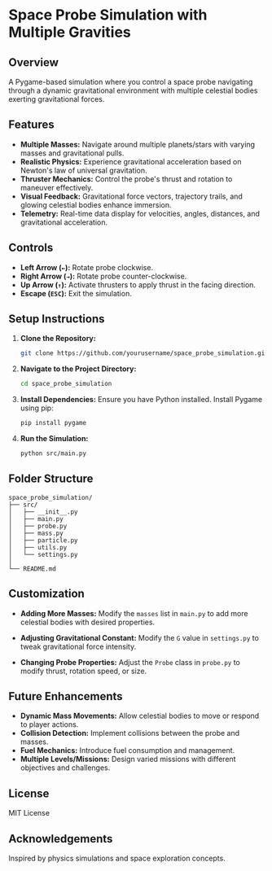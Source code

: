 
# Space Probe Simulation with Multiple Gravities

## Overview

A Pygame-based simulation where you control a space probe navigating through a dynamic gravitational environment with multiple celestial bodies exerting gravitational forces.

## Features

- **Multiple Masses:** Navigate around multiple planets/stars with varying masses and gravitational pulls.
- **Realistic Physics:** Experience gravitational acceleration based on Newton's law of universal gravitation.
- **Thruster Mechanics:** Control the probe's thrust and rotation to maneuver effectively.
- **Visual Feedback:** Gravitational force vectors, trajectory trails, and glowing celestial bodies enhance immersion.
- **Telemetry:** Real-time data display for velocities, angles, distances, and gravitational acceleration.

## Controls

- **Left Arrow (`←`):** Rotate probe clockwise.
- **Right Arrow (`→`):** Rotate probe counter-clockwise.
- **Up Arrow (`↑`):** Activate thrusters to apply thrust in the facing direction.
- **Escape (`ESC`):** Exit the simulation.

## Setup Instructions

1. **Clone the Repository:**
   ```bash
   git clone https://github.com/yourusername/space_probe_simulation.git
   ```

2. **Navigate to the Project Directory:**
   ```bash
   cd space_probe_simulation
   ```

3. **Install Dependencies:**
   Ensure you have Python installed. Install Pygame using pip:
   ```bash
   pip install pygame
   ```

4. **Run the Simulation:**
   ```bash
   python src/main.py
   ```

## Folder Structure

```plaintext
space_probe_simulation/
├── src/
│   ├── __init__.py
│   ├── main.py
│   ├── probe.py
│   ├── mass.py
│   ├── particle.py
│   ├── utils.py
│   └── settings.py
│
└── README.md
```

## Customization

- **Adding More Masses:** Modify the `masses` list in `main.py` to add more celestial bodies with desired properties.

- **Adjusting Gravitational Constant:** Modify the `G` value in `settings.py` to tweak gravitational force intensity.

- **Changing Probe Properties:** Adjust the `Probe` class in `probe.py` to modify thrust, rotation speed, or size.

## Future Enhancements

- **Dynamic Mass Movements:** Allow celestial bodies to move or respond to player actions.
- **Collision Detection:** Implement collisions between the probe and masses.
- **Fuel Mechanics:** Introduce fuel consumption and management.
- **Multiple Levels/Missions:** Design varied missions with different objectives and challenges.

## License

MIT License

## Acknowledgements

Inspired by physics simulations and space exploration concepts.
